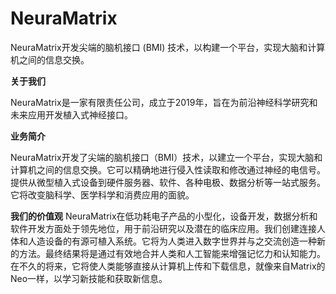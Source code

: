 # 

# NeuraMatrix

NeuraMatrix开发尖端的脑机接口 (BMI) 技术，以构建一个平台，实现大脑和计算机之间的信息交换。

**关于我们**

NeuraMatrix是一家有限责任公司，成立于2019年，旨在为前沿神经科学研究和未来应用开发植入式神经接口。

**业务简介**

NeuraMatrix开发了尖端的脑机接口（BMI）技术，以建立一个平台，实现大脑和计算机之间的信息交换。它可以精确地进行侵入性读取和修改通过神经的电信号。提供从微型植入式设备到硬件服务器、软件、各种电极、数据分析等一站式服务。它将改变脑科学、医学科学和消费应用的面貌。 

**我们的价值观**
NeuraMatrix在低功耗电子产品的小型化，设备开发，数据分析和软件开发方面处于领先地位，用于前沿研究以及潜在的临床应用。我们创建连接人体和人造设备的有源可植入系统。它将为人类进入数字世界并与之交流创造一种新的方法。最终结果将是通过有效地合并人类和人工智能来增强记忆力和认知能力。在不久的将来，它将使人类能够直接从计算机上传和下载信息，就像来自Matrix的Neo一样，以学习新技能和获取新信息。


